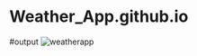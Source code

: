 # Weather_App.github.io
#output
![weatherapp](https://github.com/Ayaanjawaid/Weather_App.github.io/assets/92441777/f5ff910b-3460-4ada-807f-7889a2e2ec9f)
